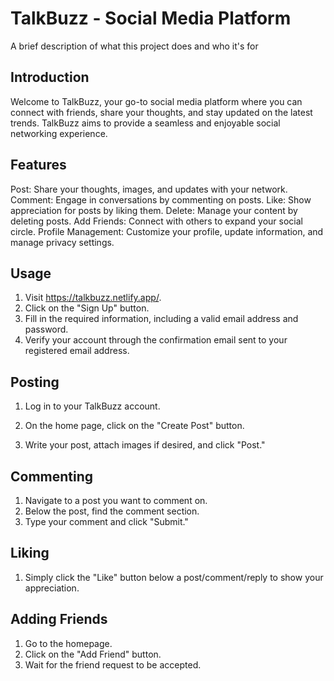 
# TalkBuzz - Social Media Platform


A brief description of what this project does and who it's for


## Introduction
Welcome to TalkBuzz, your go-to social media platform where you can connect with friends, share your thoughts, and stay updated on the latest trends. TalkBuzz aims to provide a seamless and enjoyable social networking experience.
## Features

Post: Share your thoughts, images, and updates with your network.
Comment: Engage in conversations by commenting on posts.
Like: Show appreciation for posts by liking them.
Delete: Manage your content by deleting posts.
Add Friends: Connect with others to expand your social circle.
Profile Management: Customize your profile, update information, and manage privacy settings.
## Usage

1. Visit https://talkbuzz.netlify.app/.
2. Click on the "Sign Up" button.
3. Fill in the required information, including a valid email address and password.
4. Verify your account through the confirmation email sent to your registered email address.


## Posting
1. Log in to your TalkBuzz account.

2. On the home page, click on the "Create Post" button.

3. Write your post, attach images if desired, and click "Post."
## Commenting

1. Navigate to a post you want to comment on.
2. Below the post, find the comment section.
3. Type your comment and click "Submit."
## Liking
1. Simply click the "Like" button below a post/comment/reply to show your appreciation.
## Adding Friends

1. Go to the homepage.
2. Click on the "Add Friend" button.
3. Wait for the friend request to be accepted.
